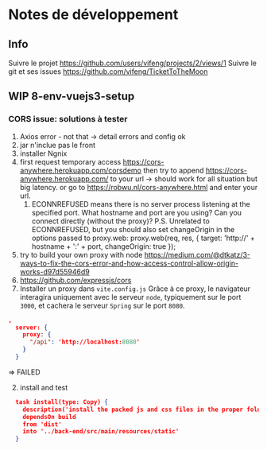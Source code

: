 # Notes de développement

## Info
Suivre le projet 
https://github.com/users/vifeng/projects/2/views/1
Suivre le git et ses issues
https://github.com/vifeng/TicketToTheMoon

## WIP 8-env-vuejs3-setup
### CORS issue: solutions à tester
1. Axios error - not that -> detail errors and config ok
2. jar n'inclue pas le front
3. installer Ngnix
4. first request temporary access https://cors-anywhere.herokuapp.com/corsdemo then try to append https://cors-anywhere.herokuapp.com/  to your url -> should work for all situation but big latency.
   or go to https://robwu.nl/cors-anywhere.html and enter your url.
   1. ECONNREFUSED means there is no server process listening at the specified port. What hostname and port are you using? Can you connect directly (without the proxy)?
    P.S. Unrelated to ECONNREFUSED, but you should also set changeOrigin in the options passed to proxy.web:
    proxy.web(req, res, {
        target: 'http://' + hostname + ':' + port,
        changeOrigin: true
    });
5. try to build your own proxy with node https://medium.com/@dtkatz/3-ways-to-fix-the-cors-error-and-how-access-control-allow-origin-works-d97d55946d9 
6. https://github.com/expressjs/cors 
7. Installer un proxy dans `vite.config.js`
  Grâce à ce proxy, le navigateur interagira uniquement avec le serveur `node`, typiquement sur le port `3000`,
  et cachera le serveur `Spring` sur le port `8080`.
~~~json
,
  server: {
    proxy: {
      "/api": 'http://localhost:8080'     
    }
  }
~~~
=> FAILED

2. install and test
~~~json
  task install(type: Copy) {
    description('install the packed js and css files in the proper folder for production.')
    dependsOn build
    from 'dist'
    into '../back-end/src/main/resources/static'
  }
~~~
